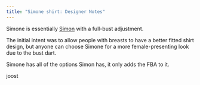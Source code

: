 ```yaml
---
title: "Simone shirt: Designer Notes"
---
```


Simone is essentially [Simon](/designs/simon) with a full-bust adjustment.  

The
initial intent was to allow people with breasts to have a better fitted shirt
design, but anyone can choose Simone for a more female-presenting look due to
the bust dart.

Simone has all of the options Simon has, it only adds the FBA to it.

joost

